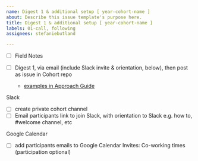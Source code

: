 ```yaml
---
name: Digest 1 & additional setup [ year-cohort-name ]
about: Describe this issue template's purpose here.
title: Digest 1 & additional setup [ year-cohort-name ]
labels: 01-call, following
assignees: stefaniebutland

---
```


- [ ] Field Notes

- [ ] Digest 1, via email (include Slack invite & orientation, below), then post as issue in Cohort repo
  - [examples in Approach Guide](https://openscapes.github.io/approach-guide/champions/leading-cohort-calls.html#between-cohort-calls)

Slack
-   [ ] create private cohort channel 
-   [ ] Email participants link to join Slack, with orientation to Slack e.g. how to, #welcome channel, etc 

Google Calendar
-   [ ] add participants emails to Google Calendar Invites: Co-working times (participation optional)
